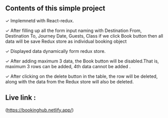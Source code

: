 

## Contents of this simple project

✓ Implemnetd with React-redux.

✓ After filling up all the form input naming with Destination From, Destination To, Journey Date, Guests, Class if we click Book button then all data will   be save Redux store as individual booking object

✓ Displayed data dynamically form redux store.

✓ After adding maximum 3 data, the Book button will be disabled.That is, maximum 3 rows can be added, 4th data cannot be added .

✓ After clicking on the delete button in the table, the row will be deleted, along with the data from the Redux store will also be deleted.

## Live link :

(https://bookinghub.netlify.app/)

